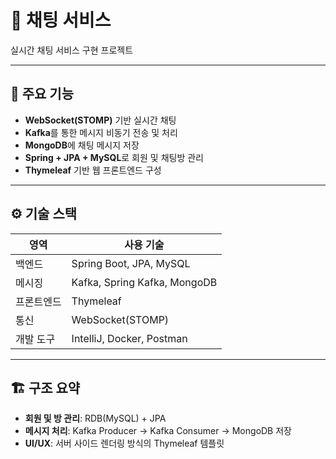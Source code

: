 # 💬 채팅 서비스
실시간 채팅 서비스 구현 프로젝트

---

## 🧩 주요 기능

- **WebSocket(STOMP)** 기반 실시간 채팅
- **Kafka**를 통한 메시지 비동기 전송 및 처리
- **MongoDB**에 채팅 메시지 저장
- **Spring + JPA + MySQL**로 회원 및 채팅방 관리
- **Thymeleaf** 기반 웹 프론트엔드 구성

---

## ⚙️ 기술 스택

| **영역**     | **사용 기술**                        |
|--------------|---------------------------------------|
| 백엔드       | Spring Boot, JPA, MySQL               |
| 메시징       | Kafka, Spring Kafka, MongoDB          |
| 프론트엔드   | Thymeleaf                             |
| 통신         | WebSocket(STOMP)                      |
| 개발 도구    | IntelliJ, Docker, Postman             |

---

## 🏗️ 구조 요약

- **회원 및 방 관리**: RDB(MySQL) + JPA
- **메시지 처리**: Kafka Producer → Kafka Consumer → MongoDB 저장
- **UI/UX**: 서버 사이드 렌더링 방식의 Thymeleaf 템플릿  